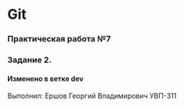 # Git
### Практическая работа №7
### Задание 2.
#### Изменено в ветке dev
Выполнил:
Ершов Георгий Владимирович
УВП-311
